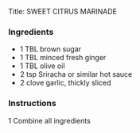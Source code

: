 <!DOCTYPE HTML PUBLIC "-//W3C//DTD HTML 4.0 Transitional//EN">
<html>
  <head>
  <title>SWEET CITRUS MARINADE</title><link rel='stylesheet' href='style.css' type='text/css'><meta http-equiv="Content-Style-Stype" content="text/css">
     <meta http-equiv="Content-Type" content="text/html;charset=utf-8">
     </head><body><div class="recipe" itemscope itemtype="http://schema.org/Recipe"><div class='header'><p class="title"><span class="label">Title:</span> <span itemprop="name">SWEET CITRUS MARINADE</span></p>
</div><div class="ing"><h3>Ingredients</h3><ul class="ing"><li class="ing" itemprop="ingredients">1 TBL brown sugar </li>
<li class="ing" itemprop="ingredients">1 TBL minced fresh ginger </li>
<li class="ing" itemprop="ingredients">1 TBL olive oil </li>
<li class="ing" itemprop="ingredients">2 tsp Sriracha or similar hot sauce </li>
<li class="ing" itemprop="ingredients">2 clove garlic, thickly sliced </li>
</ul>
</div>
<div class="instructions"><h3 class="Instructions">Instructions</h3><div itemprop="recipeInstructions"><p>1 Combine all ingredients</p></div></div></div>

</body>
</html>